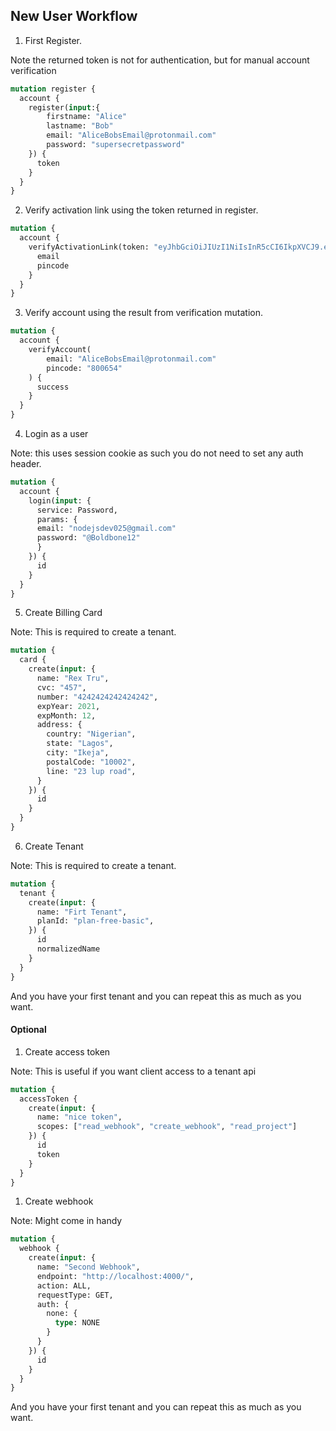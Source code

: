   
## New User Workflow
  
1. First Register.

Note the returned token is not for authentication, but for manual account verification
  
```graphql  
mutation register {  
  account {  
    register(input:{  
        firstname: "Alice"  
        lastname: "Bob"  
        email: "AliceBobsEmail@protonmail.com"  
        password: "supersecretpassword"  
    }) {  
      token  
    }  
  }  
}  
``` 

2. Verify activation link using the token returned in register.
  
```graphql  
mutation {
  account {
    verifyActivationLink(token: "eyJhbGciOiJIUzI1NiIsInR5cCI6IkpXVCJ9.eyJlbWFpbCI6Imp1aWN5Y2xlZmZAZ21haWwuY29tIiwicGluY29kZSI6IjgwMDY1NCIsImlhdCI6MTU5NjgzNzU5MCwiZXhwIjoxNTk2ODQxMTkwfQ.jIyQPgTtaPa3Am5a20dqQcd8Ng2H_xuxGpaI3-G4rz4") {
      email
      pincode
    }
  }
}
``` 

3. Verify account using the result from verification mutation.
  
```graphql  
mutation {
  account {
    verifyAccount(
        email: "AliceBobsEmail@protonmail.com"
        pincode: "800654"
    ) {
      success
    }
  }
}
``` 

4. Login as a user

Note: this uses session cookie as such you do not need to set any auth header.
  
```graphql  
mutation {
  account {
    login(input: {
      service: Password,
      params: {
      email: "nodejsdev025@gmail.com"
      password: "@Boldbone12"
      }
    }) {
      id
    }
  }
}
``` 

5. Create Billing Card

Note: This is required to create a tenant.
  
```graphql  
mutation {
  card {
    create(input: {
      name: "Rex Tru",
      cvc: "457",
      number: "4242424242424242",
      expYear: 2021,
      expMonth: 12,
      address: {
        country: "Nigerian",
        state: "Lagos",
        city: "Ikeja",
        postalCode: "10002",
        line: "23 lup road",
      }
    }) {
      id
    }
  }
}
``` 

6. Create Tenant

Note: This is required to create a tenant.
  
```graphql  
mutation {
  tenant {
    create(input: {
      name: "Firt Tenant",
      planId: "plan-free-basic",
    }) {
      id
      normalizedName
    }
  }
}
``` 

And you have your first tenant and you can repeat this as much as you want.

#### Optional

1. Create access token

Note: This is useful if you want client access to a tenant api
  
```graphql  
mutation {
  accessToken {
    create(input: {
      name: "nice token",
      scopes: ["read_webhook", "create_webhook", "read_project"]
    }) {
      id
      token
    }
  }
}
``` 

1. Create webhook

Note: Might come in handy
  
```graphql  
mutation {
  webhook {
    create(input: {
      name: "Second Webhook",
      endpoint: "http://localhost:4000/",
      action: ALL,
      requestType: GET,
      auth: {
        none: {
          type: NONE
        }
      }
    }) {
      id
    }
  }
}
``` 

And you have your first tenant and you can repeat this as much as you want.
